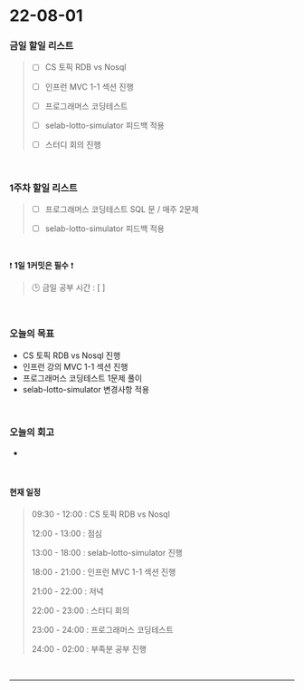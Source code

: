 # 22-08-01
 ### 금일 할일 리스트 
> - [ ]  CS 토픽 RDB vs Nosql
>
> - [ ]  인프런 MVC 1-1 섹션 진행
>
> - [ ]  프로그래머스 코딩테스트
>
> - [ ]  selab-lotto-simulator 피드백 적용
>
> - [ ]  스터디 회의 진행

<br/>

### 1주차 할일 리스트  

> - [ ]  프로그래머스 코딩테스트 SQL 문 / 매주 2문제  
>
> - [ ]  selab-lotto-simulator 피드백 적용

<br/>

❗ **1일 1커밋은 필수** ❗
> 🕒 금일 공부 시간 :  [  ]    
  
<br/>

### 오늘의 목표
- CS 토픽 RDB vs Nosql 진행
- 인프런 강의 MVC 1-1 섹션 진행
- 프로그래머스 코딩테스트 1문제 풀이
- selab-lotto-simulator 변경사항 적용

<br>

### 오늘의 회고
- 


<br>

#### 현재 일정  
> 09:30 - 12:00 : CS 토픽 RDB vs Nosql
>
> 12:00 - 13:00 : 점심
>
> 13:00 - 18:00 : selab-lotto-simulator 진행
>
> 18:00 - 21:00 : 인프런 MVC 1-1 섹션 진행
>
> 21:00 - 22:00 : 저녁
>
> 22:00 - 23:00 : 스터디 회의
>
> 23:00 - 24:00 : 프로그래머스 코딩테스트
>
> 24:00 - 02:00 : 부족분 공부 진행

<br/>

------------  